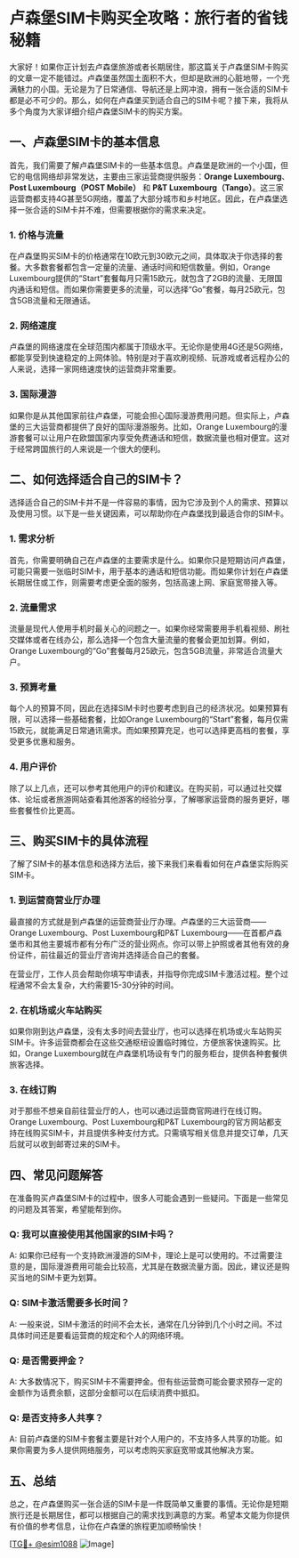 # 卢森堡SIM卡购买全攻略：旅行者的省钱秘籍

大家好！如果你正计划去卢森堡旅游或者长期居住，那这篇关于卢森堡SIM卡购买的文章一定不能错过。卢森堡虽然国土面积不大，但却是欧洲的心脏地带，一个充满魅力的小国。无论是为了日常通信、导航还是上网冲浪，拥有一张合适的SIM卡都是必不可少的。那么，如何在卢森堡买到适合自己的SIM卡呢？接下来，我将从多个角度为大家详细介绍卢森堡SIM卡的购买方案。

## 一、卢森堡SIM卡的基本信息

首先，我们需要了解卢森堡SIM卡的一些基本信息。卢森堡是欧洲的一个小国，但它的电信网络却非常发达，主要由三家运营商提供服务：**Orange Luxembourg**、**Post Luxembourg（POST Mobile）** 和 **P&T Luxembourg（Tango）**。这三家运营商都支持4G甚至5G网络，覆盖了大部分城市和乡村地区。因此，在卢森堡选择一张合适的SIM卡并不难，但需要根据你的需求来决定。

### 1. 价格与流量

在卢森堡购买SIM卡的价格通常在10欧元到30欧元之间，具体取决于你选择的套餐。大多数套餐都包含一定量的流量、通话时间和短信数量。例如，Orange Luxembourg提供的“Start”套餐每月只需15欧元，就包含了2GB的流量、无限国内通话和短信。而如果你需要更多的流量，可以选择“Go”套餐，每月25欧元，包含5GB流量和无限通话。

### 2. 网络速度

卢森堡的网络速度在全球范围内都属于顶级水平。无论你是使用4G还是5G网络，都能享受到快速稳定的上网体验。特别是对于喜欢刷视频、玩游戏或者远程办公的人来说，选择一家网络速度快的运营商非常重要。

### 3. 国际漫游

如果你是从其他国家前往卢森堡，可能会担心国际漫游费用问题。但实际上，卢森堡的三大运营商都提供了良好的国际漫游服务。比如，Orange Luxembourg的漫游套餐可以让用户在欧盟国家内享受免费通话和短信，数据流量也相对便宜。这对于经常跨国旅行的人来说是一个很大的便利。

## 二、如何选择适合自己的SIM卡？

选择适合自己的SIM卡并不是一件容易的事情，因为它涉及到个人的需求、预算以及使用习惯。以下是一些关键因素，可以帮助你在卢森堡找到最适合你的SIM卡。

### 1. 需求分析

首先，你需要明确自己在卢森堡的主要需求是什么。如果你只是短期访问卢森堡，可能只需要一张临时SIM卡，用于基本的通话和短信功能。而如果你计划在卢森堡长期居住或工作，则需要考虑更全面的服务，包括高速上网、家庭宽带接入等。

### 2. 流量需求

流量是现代人使用手机时最关心的问题之一。如果你经常需要用手机看视频、刷社交媒体或者在线办公，那么选择一个包含大量流量的套餐会更加划算。例如，Orange Luxembourg的“Go”套餐每月25欧元，包含5GB流量，非常适合流量大户。

### 3. 预算考量

每个人的预算不同，因此在选择SIM卡时也要考虑到自己的经济状况。如果预算有限，可以选择一些基础套餐，比如Orange Luxembourg的“Start”套餐，每月仅需15欧元，就能满足日常通讯需求。而如果预算充足，也可以选择更高档的套餐，享受更多优惠和服务。

### 4. 用户评价

除了以上几点，还可以参考其他用户的评价和建议。在购买前，可以通过社交媒体、论坛或者旅游网站查看其他游客的经验分享，了解哪家运营商的服务更好，哪些套餐性价比更高。

## 三、购买SIM卡的具体流程

了解了SIM卡的基本信息和选择方法后，接下来我们来看看如何在卢森堡实际购买SIM卡。

### 1. 到运营商营业厅办理

最直接的方式就是到卢森堡的运营商营业厅办理。卢森堡的三大运营商——Orange Luxembourg、Post Luxembourg和P&T Luxembourg——在首都卢森堡市和其他主要城市都有分布广泛的营业网点。你可以带上护照或者其他有效的身份证件，前往最近的营业厅咨询并选择适合自己的套餐。

在营业厅，工作人员会帮助你填写申请表，并指导你完成SIM卡激活过程。整个过程通常不会太复杂，大约需要15-30分钟的时间。

### 2. 在机场或火车站购买

如果你刚到达卢森堡，没有太多时间去营业厅，也可以选择在机场或火车站购买SIM卡。许多运营商都会在这些交通枢纽设置临时摊位，方便旅客快速购买。比如，Orange Luxembourg就在卢森堡机场设有专门的服务柜台，提供各种套餐供旅客选择。

### 3. 在线订购

对于那些不想亲自前往营业厅的人，也可以通过运营商官网进行在线订购。Orange Luxembourg、Post Luxembourg和P&T Luxembourg的官方网站都支持在线购买SIM卡，并且提供多种支付方式。只需填写相关信息并提交订单，几天后就可以收到邮寄过来的SIM卡。

## 四、常见问题解答

在准备购买卢森堡SIM卡的过程中，很多人可能会遇到一些疑问。下面是一些常见的问题及其答案，希望能帮到你。

### Q: 我可以直接使用其他国家的SIM卡吗？
A: 如果你已经有一个支持欧洲漫游的SIM卡，理论上是可以使用的。不过需要注意的是，国际漫游费用可能会比较高，尤其是在数据流量方面。因此，建议还是购买当地的SIM卡更为划算。

### Q: SIM卡激活需要多长时间？
A: 一般来说，SIM卡激活的时间不会太长，通常在几分钟到几个小时之间。不过具体时间还是要看运营商的规定和个人的网络环境。

### Q: 是否需要押金？
A: 大多数情况下，购买SIM卡不需要押金。但有些运营商可能会要求预存一定的金额作为话费余额，这部分金额可以在后续消费中抵扣。

### Q: 是否支持多人共享？
A: 目前卢森堡的SIM卡套餐主要是针对个人用户的，不支持多人共享的功能。如果你需要为多人提供网络服务，可以考虑购买家庭宽带或其他解决方案。

## 五、总结

总之，在卢森堡购买一张合适的SIM卡是一件既简单又重要的事情。无论你是短期旅行还是长期居住，都可以根据自己的需求找到满意的方案。希望本文能为你提供有价值的参考信息，让你在卢森堡的旅程更加顺畅愉快！

[[TG💪+ @esim1088](https://t.me/s/esim1088) ![Image](https://i.postimg.cc/4NQfJmqS/Snipaste-2025-05-13-00-14-12.png)]